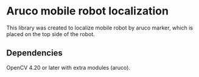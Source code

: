 # Aruco mobile robot localization

This library was created to localize mobile robot by aruco marker, which is placed on the top side of the robot.

## Dependencies

OpenCV 4.20 or later with extra modules (aruco).